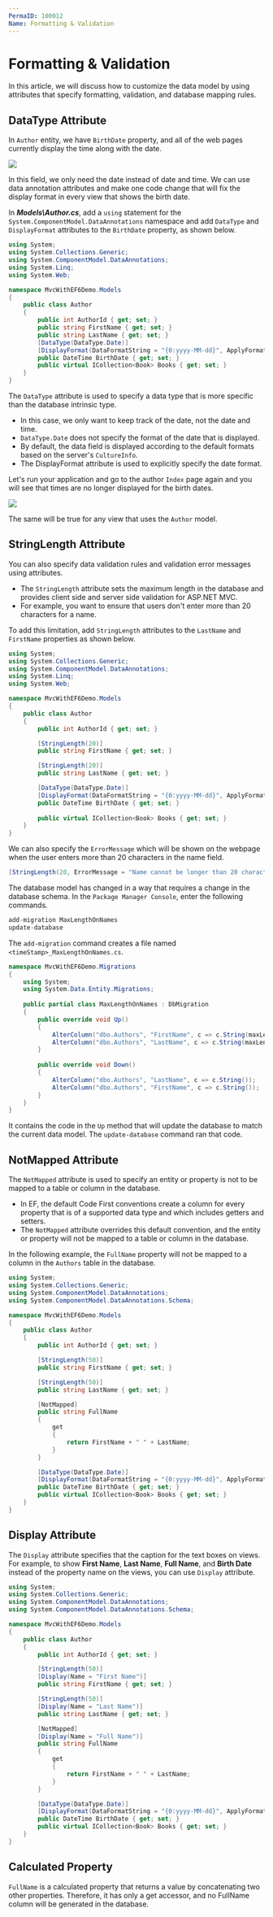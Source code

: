 ```yaml
---
PermaID: 100012
Name: Formatting & Validation
---
```


# Formatting & Validation

In this article, we will discuss how to customize the data model by using attributes that specify formatting, validation, and database mapping rules.

## DataType Attribute

In `Author` entity, we have `BirthDate` property, and all of the web pages currently display the time along with the date. 

<img src="https://raw.githubusercontent.com/zzzprojects/learn-orm/master/mvc-with-entity-framework-6/images/formatting-and-validation-1.png">

In this field, we only need the date instead of date and time. We can use data annotation attributes and make one code change that will fix the display format in every view that shows the birth date.

In ***Models\Author.cs***, add a `using` statement for the `System.ComponentModel.DataAnnotations` namespace and add `DataType` and `DisplayFormat` attributes to the `BirthDate` property, as shown below.

```csharp
using System;
using System.Collections.Generic;
using System.ComponentModel.DataAnnotations;
using System.Linq;
using System.Web;

namespace MvcWithEF6Demo.Models
{
    public class Author
    {
        public int AuthorId { get; set; }
        public string FirstName { get; set; }
        public string LastName { get; set; }
        [DataType(DataType.Date)]
        [DisplayFormat(DataFormatString = "{0:yyyy-MM-dd}", ApplyFormatInEditMode = true)]
        public DateTime BirthDate { get; set; }
        public virtual ICollection<Book> Books { get; set; }
    }
}
```

The `DataType` attribute is used to specify a data type that is more specific than the database intrinsic type. 

 - In this case, we only want to keep track of the date, not the date and time.
 - `DataType.Date` does not specify the format of the date that is displayed. 
 - By default, the data field is displayed according to the default formats based on the server's `CultureInfo`. 
 - The DisplayFormat attribute is used to explicitly specify the date format.

Let's run your application and go to the author `Index` page again and you will see that times are no longer displayed for the birth dates. 

<img src="https://raw.githubusercontent.com/zzzprojects/learn-orm/master/mvc-with-entity-framework-6/images/formatting-and-validation-2.png">

The same will be true for any view that uses the `Author` model.

## StringLength Attribute

You can also specify data validation rules and validation error messages using attributes. 

 - The `StringLength` attribute sets the maximum length in the database and provides client side and server side validation for ASP.NET MVC. 
 - For example, you want to ensure that users don't enter more than 20 characters for a name. 
 
To add this limitation, add `StringLength` attributes to the `LastName` and `FirstName` properties as shown below.

```csharp
using System;
using System.Collections.Generic;
using System.ComponentModel.DataAnnotations;
using System.Linq;
using System.Web;

namespace MvcWithEF6Demo.Models
{
    public class Author
    {
        public int AuthorId { get; set; }

        [StringLength(20)]
        public string FirstName { get; set; }

        [StringLength(20)]
        public string LastName { get; set; }

        [DataType(DataType.Date)]
        [DisplayFormat(DataFormatString = "{0:yyyy-MM-dd}", ApplyFormatInEditMode = true)]
        public DateTime BirthDate { get; set; }
        
        public virtual ICollection<Book> Books { get; set; }
    }
}
```

We can also specify the `ErrorMessage` which will be shown on the webpage when the user enters more than 20 characters in the name field.

```csharp
[StringLength(20, ErrorMessage = "Name cannot be longer than 20 characters.")]
```

The database model has changed in a way that requires a change in the database schema. In the `Package Manager Console`, enter the following commands.

```csharp
add-migration MaxLengthOnNames
update-database
```

The `add-migration` command creates a file named `<timeStamp>_MaxLengthOnNames.cs`. 

```csharp
namespace MvcWithEF6Demo.Migrations
{
    using System;
    using System.Data.Entity.Migrations;
    
    public partial class MaxLengthOnNames : DbMigration
    {
        public override void Up()
        {
            AlterColumn("dbo.Authors", "FirstName", c => c.String(maxLength: 50));
            AlterColumn("dbo.Authors", "LastName", c => c.String(maxLength: 50));
        }
        
        public override void Down()
        {
            AlterColumn("dbo.Authors", "LastName", c => c.String());
            AlterColumn("dbo.Authors", "FirstName", c => c.String());
        }
    }
}
```

It contains the code in the `Up` method that will update the database to match the current data model. The `update-database` command ran that code.

## NotMapped Attribute

The `NotMapped` attribute is used to specify an entity or property is not to be mapped to a table or column in the database.

 - In EF, the default Code First conventions create a column for every property that is of a supported data type and which includes getters and setters.
 - The `NotMapped` attribute overrides this default convention, and the entity or property will not be mapped to a table or column in the database.

In the following example, the `FullName` property will not be mapped to a column in the `Authors` table in the database.

```csharp
using System;
using System.Collections.Generic;
using System.ComponentModel.DataAnnotations;
using System.ComponentModel.DataAnnotations.Schema;

namespace MvcWithEF6Demo.Models
{
    public class Author
    {
        public int AuthorId { get; set; }

        [StringLength(50)]
        public string FirstName { get; set; }

        [StringLength(50)]
        public string LastName { get; set; }

        [NotMapped]
        public string FullName
        {
            get
            {
                return FirstName + " " + LastName;
            }
        }

        [DataType(DataType.Date)]
        [DisplayFormat(DataFormatString = "{0:yyyy-MM-dd}", ApplyFormatInEditMode = true)]
        public DateTime BirthDate { get; set; }
        public virtual ICollection<Book> Books { get; set; }
    }
}
```
## Display Attribute

The `Display` attribute specifies that the caption for the text boxes on views. For example, to show **First Name**, **Last Name**, **Full Name**, and **Birth Date** instead of the property name on the views, you can use `Display` attribute.

```csharp
using System;
using System.Collections.Generic;
using System.ComponentModel.DataAnnotations;
using System.ComponentModel.DataAnnotations.Schema;

namespace MvcWithEF6Demo.Models
{
    public class Author
    {
        public int AuthorId { get; set; }

        [StringLength(50)]
        [Display(Name = "First Name")]
        public string FirstName { get; set; }

        [StringLength(50)]
        [Display(Name = "Last Name")]
        public string LastName { get; set; }

        [NotMapped]
        [Display(Name = "Full Name")]
        public string FullName
        {
            get
            {
                return FirstName + " " + LastName;
            }
        }

        [DataType(DataType.Date)]
        [DisplayFormat(DataFormatString = "{0:yyyy-MM-dd}", ApplyFormatInEditMode = true)]
        public DateTime BirthDate { get; set; }
        public virtual ICollection<Book> Books { get; set; }
    }
}
```

## Calculated Property

`FullName` is a calculated property that returns a value by concatenating two other properties. Therefore, it has only a get accessor, and no FullName column will be generated in the database.
